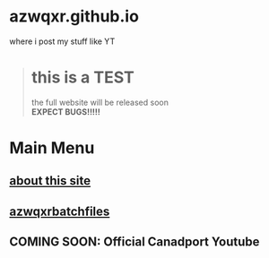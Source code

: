 # azwqxr.github.io
where i post my stuff like YT
> # this is a TEST
> <p>the full website will be released soon<br>
> <strong>EXPECT BUGS!!!!!</strong></em></p>
# Main Menu
## [about this site](https://azwqxr.github.io/about/)
## [azwqxrbatchfiles](https://azwqxr.github.io/batchfiles/)
## COMING SOON: Official Canadport Youtube
